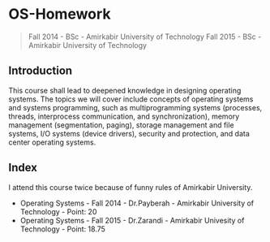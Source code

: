 # OS-Homework
> Fall 2014 - BSc - Amirkabir University of Technology
> Fall 2015 - BSc - Amirkabir University of Technology

## Introduction
This course shall lead to deepened knowledge in designing operating systems.
The topics we will cover include concepts of operating systems and systems programming,
such as multiprogramming systems (processes, threads, interprocess communication, and synchronization),
memory management (segmentation, paging), storage management and file systems, I/O systems (device drivers),
security and protection, and data center operating systems.

## Index
I attend this course twice because of funny rules of Amirkabir University.
* Operating Systems - Fall 2014 - Dr.Payberah - Amirkabir University of Technology - Point: 20
* Operating Systems - Fall 2015 - Dr.Zarandi - Amirkabir Univesity of Technology - Point: 18.75
